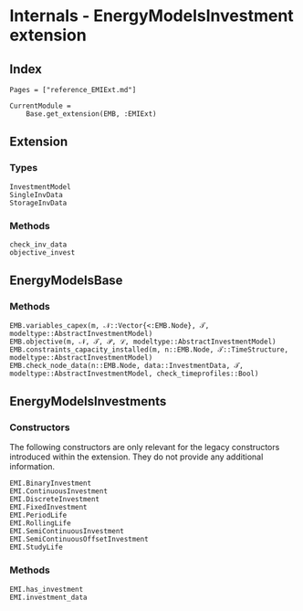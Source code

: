 # Internals - EnergyModelsInvestment extension

## Index

```@index
Pages = ["reference_EMIExt.md"]
```

```@meta
CurrentModule =
    Base.get_extension(EMB, :EMIExt)
```

## Extension

### Types

```@docs
InvestmentModel
SingleInvData
StorageInvData
```

### Methods

```@docs
check_inv_data
objective_invest
```

## EnergyModelsBase

### Methods

```@docs
EMB.variables_capex(m, 𝒩::Vector{<:EMB.Node}, 𝒯, modeltype::AbstractInvestmentModel)
EMB.objective(m, 𝒩, 𝒯, 𝒫, ℒ, modeltype::AbstractInvestmentModel)
EMB.constraints_capacity_installed(m, n::EMB.Node, 𝒯::TimeStructure, modeltype::AbstractInvestmentModel)
EMB.check_node_data(n::EMB.Node, data::InvestmentData, 𝒯, modeltype::AbstractInvestmentModel, check_timeprofiles::Bool)
```

## EnergyModelsInvestments

### Constructors

The following constructors are only relevant for the legacy constructors introduced within the extension.
They do not provide any additional information.

```@docs
EMI.BinaryInvestment
EMI.ContinuousInvestment
EMI.DiscreteInvestment
EMI.FixedInvestment
EMI.PeriodLife
EMI.RollingLife
EMI.SemiContinuousInvestment
EMI.SemiContinuousOffsetInvestment
EMI.StudyLife
```

### Methods

```@docs
EMI.has_investment
EMI.investment_data
```
